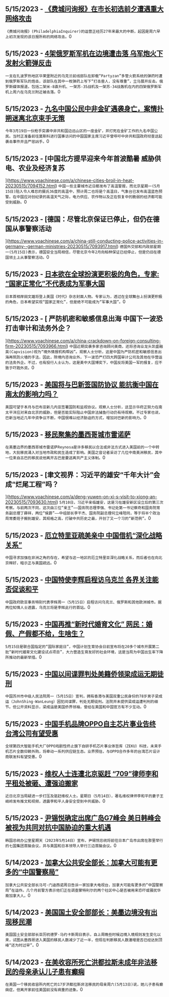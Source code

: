
  ## 5/15/2023 - [《费城问询报》在市长初选前夕遭遇重大网络攻击](https://www.voachinese.com/a/apparent-cyberattack-disrupts-philadelphia-inquirer-operations-ahead-of-mayoral-primary-20230515/7094388.html)
 ```《费城问询报》(PhiladelphiaInquirer)的运营正经历27年来最大的中断，起因是周六早上初次发现的该日报所称的网络攻击。```0
  ## 5/15/2023 - [4架俄罗斯军机在边境遭击落 乌军炮火下发射火箭弹反击](https://www.voachinese.com/a/ukrainians-use-mobile-rocket-systems-against-russian-forces-on-southern-frontline-20230516/7094414.html)
 ```一支在扎波罗热地区华莱堡附近的乌克兰前线部队在卸载“Partyzan”多管火箭系统的弹药时遭到俄罗斯军队的炮击，该部队在其中一枚弹药上写下“打击兽人，没有尊重”，立马展开反击。俄罗斯媒体报道，包括二架米-8直升机、一架苏-35战机及一架苏-34战轰机在内的四架俄罗斯军机上周六在乌克兰附近被击落。```0
  ## 5/15/2023 - [九名中国公民中非金矿遇袭身亡，案情扑朔迷离北京束手无策](https://www.voachinese.com/a/mysterious-killing-of-chinese-gold-miners-puts-new-pressure-on-beijing-20230515/7093893.html)
 ```今年3月19日一伙枪手突袭中非共和国边远山区的一座金矿，并打死在金矿工作的九名中国公民。当时正准备前往莫斯科进行国事访问的中国国家主席习近平曾呼吁中非共和国政府彻查这起袭击事件并且严惩凶手。```0
  ## 5/15/2023 - [中国北方提早迎来今年首波酷暑 威胁供电、农业及经济复苏

](https://www.voachinese.com/a/chinese-cities-broil-in-heat-20230515/7094152.html)
 ```中国一些主要城市近日都发布了高温警报，而北京星期一(5月15日)陷入令人难忍的摄氏36度的高温中，预计周二也将是个高温日，气象台已发布高温蓝色预警。在中国应对创纪录的高温天气之际，电力供应、农作物以及正在恢复中的脆弱的经济都可能受到威胁。```0
  ## 5/15/2023 - [德国：尽管北京保证已停止，但仍在德国从事警察活动

](https://www.voachinese.com/a/china-still-conducting-police-activities-in-germany--german-ministries-20230515/7093917.html)
 ```德国外交部和内政部星期一(5月15日)表示，德国安全当局相信，尽管北京今年2月向柏林保证已经停止，但是仍旧在德国领土上从事警察活动。```0
  ## 5/15/2023 - [日本欲在全球扮演更积极的角色，专家: “国家正常化”不代表成为军事大国](https://www.voachinese.com/a/kishida-s-military-ambition-to-curb-china-s-growing-threat-20230515/7094103.html)
 ```日本首相岸田文雄将登上美国《时代》杂志封面人物。专家认为，透过在全球舞台上扮演更积极的角色，日本希望实现“国家正常化”，但是绝不可能成为“军事大国”。```0
  ## 5/15/2023 - [ 严防机密和敏感信息出海 中国下一波恐打击审计和法务外企？



](https://www.voachinese.com/a/china-crackdown-on-foreign-consulting-firm-20230515/7093966.html)
 ```中国近期突袭多家咨询顾问美商，还将咨询业龙头凯盛融英(Capvision)视为“境外情报机构帮凶”。观察人士分析，这是中国为严防机密和敏感信息出海再筑防火墙的手法，因此，除境内咨询业外，下一波恐严打四大跨国审计公司及其他在华营运的法务外企。不过，也有投行人士认为，这是美中大国博奕下，中国反将美国一军的报复，应不致于吓跑外资。```0
  ## 5/15/2023 - [美国将与巴新签国防协议 能抗衡中国在南太的影响力吗？](https://www.voachinese.com/a/biden-to-sign-defence-pact-in-papua-new-guinea-amid-china-influence/7093713.html)
 ```美国可望于本月与巴布亚新几内亚签署国防和监视协议。观察人士分析，这显示华府正努力在南太平洋应对来自北京的威胁，但是否能实际阻止中国非法捕鱼行动仍有待观察。不过专家也说，巴新当地近几年中资争议不断，中国很难以经济胁迫的方式，增加对巴新的影响力。```0
  ## 5/15/2023 - [移民聚集的墨西哥城市雷诺萨](https://www.voachinese.com/a/7093403.html)
 ```在美墨边界的墨西哥城市雷诺萨Reynosa是许多移民以合法或非法方式进入美国前的一个中转地，大批移民涌入对当地市政和民生造成了影响。美国之音记者采访了几位中南美洲移民，其中一位来自古巴的移民说他离开古巴是要逃离共产主义体制。```0
  ## 5/15/2023 - [聿文视界：习近平的雄安“千年大计”会成“烂尾工程”吗？




](https://www.voachinese.com/a/deng-yuwen-on-xi-s-visit-to-xiong-an-20230515/7093630.html)
 ```5月10日，习近平亲临雄安，这是习在雄安新区设立后的第三次考察。与前两次不同，这次由三位“亲王”——国务院总理李强、书记处第一书记蔡奇和国务院常务副总理丁薛祥，两位“侯爵”——中组部长李干杰、国务院副总理何立峰陪同，等于将半个政治局常委班子搬到雄安，其规格之高，打破中共历史之最，开创了又一个习的“新范例”。```0
  ## 5/15/2023 - [厄立特里亚疏美亲中 中国借机“深化战略关系”](https://www.voachinese.com/a/china-eritrea-us-20230515/7093572.html)
 ```中国寻求加强在非洲之角的存在，希望与这一地区的厄立特里亚深化战略关系，而后者也在向北京释好，暗示正与美国疏远。```0
  ## 5/15/2023 - [中国特使李辉启程访乌克兰 各界关注能否促谈和平](https://www.voachinese.com/a/7093554.html)
 ```中国政府欧亚事务特别代表李辉周一（5月15日）启程访问乌克兰、俄罗斯和其他欧洲城市。据两位知情人士透露，乌克兰将是李辉此行的首站。```0
  ## 5/15/2023 - [中国再推“新时代婚育文化” 网民：婚假、产假都不给，生啥生？](https://www.voachinese.com/a/china-new-childbearing-and-marriage-culture-20230515/7093519.html)
 ```5月15日是联合国指定的“国际家庭日”，中国计划生育协会日前宣布将在20多个城市开展第二批“新时代婚育文化建设试点项目”，大力营造生育友好的社会环境，这是当局为中国出生率下降所推动的最新举措。```0
  ## 5/15/2023 - [中国以间谍罪判处美籍侨领梁成运无期徒刑](https://www.voachinese.com/a/us-china-espionage-20230515/7093508.html)
 ```中国苏州市中级人民法院周一（5月15日）宣判，拥有香港与美国双重公民身份的78岁男子梁成运（JohnShing-WanLeung）因犯间谍罪，判处无期徒刑。法院并未提供梁成运遭判刑的细节。但公开资料显示，梁成运是美国侨界领袖，曾经在美国和中国官方有不少互动。```0
  ## 5/15/2023 - [中国手机品牌OPPO自主芯片事业告终 台湾公司有望受惠](https://www.voachinese.com/a/china-taiwan-semiconductors-20230514/7093479.html)
 ```全球第四大智能手机大厂OPPO戏剧性终止旗下自研手机芯片事业体哲库（ZEKU）科技，未来手机芯片全数仰赖外购，将牵动一系列供应链生态。业界预估，与OPPO合作多年的台湾芯片设计商联发科有望受惠。```0
  ## 5/15/2023 - [维权人士连遭北京驱赶 “709”律师李和平租处被砸、遭强迫搬家](https://www.voachinese.com/a/china-human-rights-lawyers-harassment-20230514/7093475.html)
 ```近日北京当局疑进一步打压及驱赶维权人士。星期日（5月14日），著名维权律师李和平的妻子王峭岭发布推文和视频，透露李和平人身安全受到中共威胁。```0
  ## 5/15/2023 - [尹锡悦确定出席广岛G7峰会 美日韩峰会被视为共同对抗中国胁迫的重大机遇](https://www.voachinese.com/a/south-korea-president-yoon-confirms-attending-g7-20230515/7093458.html)
 ```韩国总统办公室星期天（2023年5月14日）宣布，尹锡悦总统将前往日本广岛市出席在那里举行的七国集团首脑会议，并与美国和日本领导人举行三边首脑会议。```0
  ## 5/14/2023 - [加拿大公共安全部长：加拿大可能有更多的“中国警察局”](https://www.voachinese.com/a/there-may-be-more-chinese-police-stations-in-canada-minister-says/7092976.html)
 ```加拿大公共安全部长马可·门迪西诺周日告诉一家加拿大电视台，加拿大可能有更多的“中国警察局”在运作。几个月前警方表示他们正在调查蒙特利尔的两个社区中心是否被用来恐吓或骚扰华裔加拿大人。```0
  ## 5/14/2023 - [ 美国国土安全部部长：美墨边境没有出现移民潮](https://www.voachinese.com/a/us-homeland-security-chief-no-migration-surge-at-mexican-border/7092958.html)
 ```美国国土安全部部长亚历杭德罗·马约卡斯周日表示，自上周晚些时候边境入境规则发生变化以来，试图从墨西哥进入美国的移民人数减少了近一半，但现在判断移民人数激增是否已经达到顶峰“还为时过早”。```0
  ## 5/14/2023 - [在美收容所死亡洪都拉斯未成年非法移民的母亲承认儿子患有癫痫](https://www.voachinese.com/a/hongduran-migrant-had-epilepsy-20230514/7092853.html)
 ```在美国一个移民收容所内死亡的17岁洪都拉斯非法移民的母亲周六(5月13日)说，她儿子患有癫痫症，但离开家前往美国前没有病重的迹象。```0